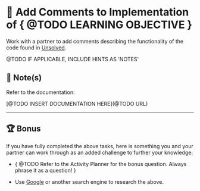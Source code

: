 # 📐 Add Comments to Implementation of { @TODO LEARNING OBJECTIVE }

Work with a partner to add comments describing the functionality of the code found in [Unsolved](./Unsolved).

@TODO IF APPLICABLE, INCLUDE HINTS AS 'NOTES'
## 📝 Note(s)

Refer to the documentation: 

[@TODO INSERT DOCUMENTATION HERE](@TODO URL)

---

## 🏆 Bonus

If you have fully completed the above tasks, here is something you and your partner can work through as an added challenge to further your knowledge:

  * { @TODO Refer to the Activity Planner for the bonus question. Always phrase it as a question! }

* Use [Google](https://www.google.com) or another search engine to research the above.
